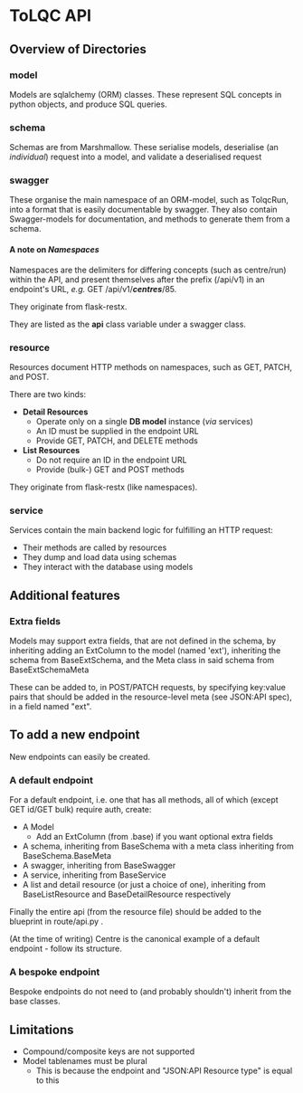 <!--
SPDX-FileCopyrightText: 2021 Genome Research Ltd.

SPDX-License-Identifier: MIT
-->

# ToLQC API

## Overview of Directories

### model

Models are sqlalchemy (ORM) classes. These represent SQL concepts in python objects, and produce SQL queries.

### schema

Schemas are from Marshmallow. These serialise models, deserialise (an _individual_) request into a model, and validate a deserialised request 

### swagger

These organise the main namespace of an ORM-model, such as TolqcRun, into a format that is easily documentable by swagger.
They also contain Swagger-models for documentation, and methods to generate them from a schema.

#### A note on _Namespaces_

Namespaces are the delimiters for differing concepts (such as centre/run) within the API, and present themselves
after the prefix (/api/v1) in an endpoint's URL, _e.g._ GET /api/v1/**_centres_**/85.

They originate from flask-restx.

They are listed as the **api** class variable under a swagger class.

### resource

Resources document HTTP methods on namespaces, such as GET, PATCH, and POST.

There are two kinds:

- **Detail Resources**
    - Operate only on a single **DB model** instance (_via_ services)
    - An ID must be supplied in the endpoint URL
    - Provide GET, PATCH, and DELETE methods
- **List Resources**
    - Do not require an ID in the endpoint URL
    - Provide (bulk-) GET and POST methods

They originate from flask-restx (like namespaces).

### service

Services contain the main backend logic for fulfilling an HTTP request:

- Their methods are called by resources
- They dump and load data using schemas
- They interact with the database using models

## Additional features

### Extra fields

Models may support extra fields, that are not defined in the schema, by inheriting adding an ExtColumn to the model (named 'ext'),
inheriting the schema from BaseExtSchema, and the Meta class in said schema from BaseExtSchemaMeta

These can be added to, in POST/PATCH requests, by specifying key:value pairs that should be added in the
resource-level meta (see JSON:API spec), in a field named "ext".

## To add a new endpoint

New endpoints can easily be created.

### A default endpoint

For a default endpoint, i.e. one that has all methods, all of which (except GET id/GET bulk) require auth, create:

- A Model
    - Add an ExtColumn (from .base) if you want optional extra fields
- A schema, inheriting from BaseSchema with a meta class inheriting from BaseSchema.BaseMeta
- A swagger, inheriting from BaseSwagger
- A service, inheriting from BaseService
- A list and detail resource (or just a choice of one), inheriting from
BaseListResource and BaseDetailResource respectively

Finally the entire api (from the resource file) should be added to the
blueprint in route/api.py .

(At the time of writing) Centre is the canonical example of a default endpoint - follow its structure.

### A bespoke endpoint

Bespoke endpoints do not need to (and probably shouldn't) inherit from the base classes.

## Limitations

- Compound/composite keys are not supported
- Model tablenames must be plural
    - This is because the endpoint and "JSON:API Resource type" is equal to this
